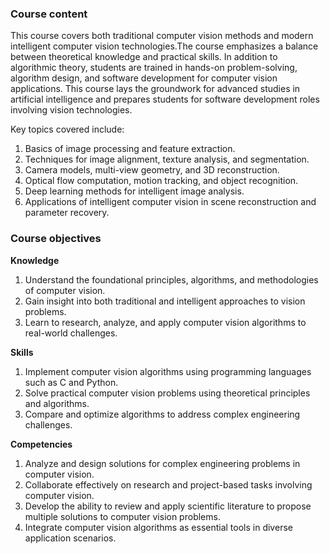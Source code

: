 ### **Course content**

This course covers both traditional computer vision methods and modern intelligent computer vision technologies.The course emphasizes a balance between theoretical knowledge and practical skills. In addition to algorithmic theory, students are trained in hands-on problem-solving, algorithm design, and software development for computer vision applications. This course lays the groundwork for advanced studies in artificial intelligence and prepares students for software development roles involving vision technologies.

Key topics covered include:

1. Basics of image processing and feature extraction.
2. Techniques for image alignment, texture analysis, and segmentation.
3. Camera models, multi-view geometry, and 3D reconstruction.
4. Optical flow computation, motion tracking, and object recognition.
5. Deep learning methods for intelligent image analysis.
6. Applications of intelligent computer vision in scene reconstruction and parameter recovery.

### **Course objectives**

**Knowledge**

1. Understand the foundational principles, algorithms, and methodologies of computer vision.
2. Gain insight into both traditional and intelligent approaches to vision problems.
3. Learn to research, analyze, and apply computer vision algorithms to real-world challenges.

**Skills**

1. Implement computer vision algorithms using programming languages such as C and Python.
2. Solve practical computer vision problems using theoretical principles and algorithms.
3. Compare and optimize algorithms to address complex engineering challenges.

**Competencies**

1. Analyze and design solutions for complex engineering problems in computer vision.
2. Collaborate effectively on research and project-based tasks involving computer vision.
3. Develop the ability to review and apply scientific literature to propose multiple solutions to computer vision problems.
4. Integrate computer vision algorithms as essential tools in diverse application scenarios.